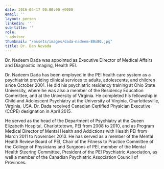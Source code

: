 ```yaml
---
date: 2016-05-17 00:00:00 +0000
email: ''
layout: person
linkedin: ''
sub-title: ''
role:
- advisor
thumbnail: "/assets/images/dada-nadeem-80x80.jpg"
title: Dr. Dan Nevada
---
```

Dr. Nadeem Dada was appointed as Executive Director of Medical Affairs and Diagnostic Imaging, Health PEI.

Dr. Nadeem Dada has been employed in the PEI health care system as a psychiatrist providing clinical services to adults, adolescents, and children since October 2001. He did his psychiatric residency training at Ohio State University, where he was also a member of the Residency Education Committee, and at the University of Virginia. He completed his fellowship in Child and Adolescent Psychiatry at the University of Virginia, Charlottesville, Virginia, USA. Dr. Dada received Canadian Certified Physician Executive (CCPE) designation in April 2015.

He served as the head of the Department of Psychiatry at the Queen Elizabeth Hospital, Charlottetown, PEI from 2008 to 2010, and as Program Medical Director of Mental Health and Addictions with Health PEI from March 2011 to November 2013. He has served as a member of the Mental Health Review Board of PEI, Chair of the Fitness to Practice Committee of the College of Physicians and Surgeons of PEI, member of the Mental Health Steering Committee, President of the PEI Psychiatric Association, as well a member of the Canadian Psychiatric Association Council of Provinces.
